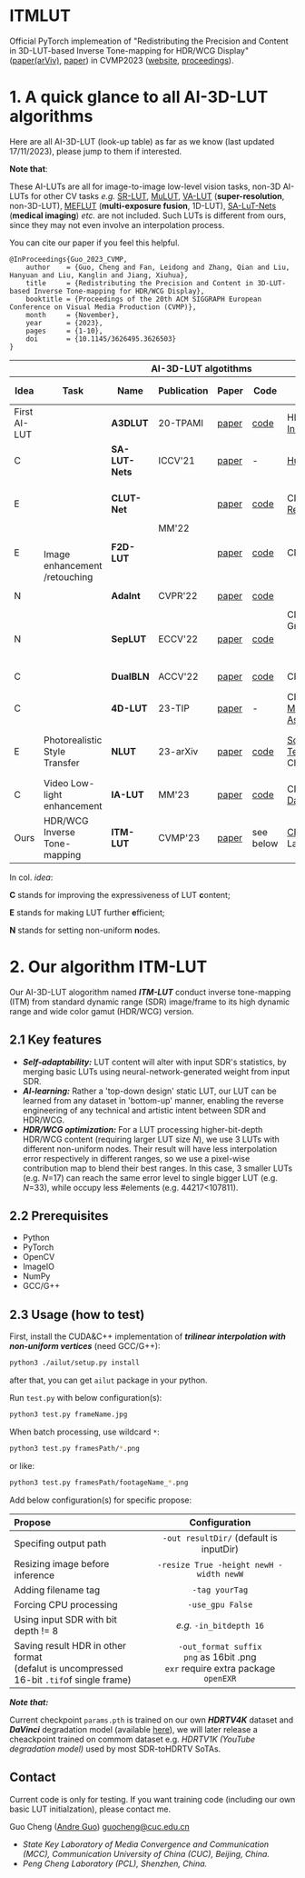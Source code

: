 # ITMLUT
Official PyTorch implemeation of "Redistributing the Precision and Content in 3D-LUT-based Inverse Tone-mapping for HDR/WCG Display"([paper(arViv)](https://arxiv.org/abs/2309.17160), [paper](https://dl.acm.org/doi/abs/10.1145/3626495.3626503)) in CVMP2023 ([website](https://www.cvmp-conference.org/2023/), [proceedings](https://dl.acm.org/doi/proceedings/10.1145/3626495)).

# 1. A quick glance to all AI-3D-LUT algorithms

Here are all AI-3D-LUT (look-up table) as far as we know (last updated 17/11/2023), please jump to them if interested.

**Note that**:

These AI-LUTs are all for image-to-image low-level vision tasks, non-3D AI-LUTs for other CV tasks *e.g.* [SR-LUT](https://openaccess.thecvf.com/content/CVPR2021/papers/Jo_Practical_Single-Image_Super-Resolution_Using_Look-Up_Table_CVPR_2021_paper.pdf), [MuLUT](https://link.springer.com/content/pdf/10.1007/978-3-031-19797-0_14), [VA-LUT](https://arxiv.org/pdf/2303.00334v1) (**super-resolution**, non-3D-LUT), [MEFLUT](https://openaccess.thecvf.com/content/ICCV2023/papers/Jiang_MEFLUT_Unsupervised_1D_Lookup_Tables_for_Multi-exposure_Image_Fusion_ICCV_2023_paper.pdf) (**multi-exposure fusion**, 1D-LUT), [SA-LuT-Nets](https://link.springer.com/content/pdf/10.1007/978-3-030-59719-1_22.pdf) (**medical imaging**) *etc.* are not included. Such LUTs is different from ours, since they may not even involve an interpolation process.

You can cite our paper if you feel this helpful.

    @InProceedings{Guo_2023_CVMP,
        author    = {Guo, Cheng and Fan, Leidong and Zhang, Qian and Liu, Hanyuan and Liu, Kanglin and Jiang, Xiuhua},
        title     = {Redistributing the Precision and Content in 3D-LUT-based Inverse Tone-mapping for HDR/WCG Display},
        booktitle = {Proceedings of the 20th ACM SIGGRAPH European Conference on Visual Media Production (CVMP)},
        month     = {November},
        year      = {2023},
        pages     = {1-10},
        doi       = {10.1145/3626495.3626503}
    }

<table>
<thead>
  <tr>
    <th colspan="7">AI-3D-LUT algotithms</th>
    <th colspan="3">Expressiveness of the trained LUT</th>
    <th rowspan="2">Output of<br>neural network(s)<br></th>
    <th rowspan="2">Nodes<br>(packing)<br></th>
  </tr>
  <tr>
    <th>Idea</th>
    <th>Task</th>
    <th>Name<br></th>
    <th>Publication</th>
    <th>Paper<br></th>
    <th>Code</th>
    <th>Institution</th>
    <th>#BasicLUT</th>
    <th>LUT size each</th>
    <th>(#) Extra dimension</th>
  </tr>
</thead>
<tbody>
  <tr>
    <td>First AI-LUT</td>
    <td rowspan="8">Image<br>enhancement<br>/retouching<br></td>
    <td><b>A3DLUT</b></td>
    <td>20-TPAMI</td>
    <td><a href="https://ieeexplore.ieee.org/abstract/document/9206076" target="_blank" rel="noopener noreferrer">paper</a></td>
    <td><a href="https://github.com/HuiZeng/Image-Adaptive-3DLUT" target="_blank" rel="noopener noreferrer">code</a></td>
    <td>HK_PolyU &amp; <a href="https://www.dji.com/" target="_blank" rel="noopener noreferrer">DJI Innovation</a></td>
    <td>3&times;1</td>
    <td>3&times;33<sup>3</sup></td>
    <td>-</td>
    <td>weights (of basic LUTs)</td>
    <td rowspan="4">uniform</td>
  </tr>
  <tr>
    <td>C</td>
    <td><b>SA-LUT-Nets</b></td>
    <td>ICCV'21</td>
    <td><a href="https://openaccess.thecvf.com/content/ICCV2021/papers/Wang_Real-Time_Image_Enhancer_via_Learnable_Spatial-Aware_3D_Lookup_Tables_ICCV_2021_paper.pdf" target="_blank" rel="noopener noreferrer">paper</a></td>
    <td>-</td>
    <td><a href="https://www.noahlab.com.hk/" target="_blank" rel="noopener noreferrer">Huawei Noah's Ark Lab</a></td>
    <td>3&times;10</td>
    <td>3&times;33<sup>3</sup></td>
    <td>(10) category</td>
    <td>weights &amp; category map</td>
  </tr>
  <tr>
    <td>E<br></td>
    <td><b>CLUT-Net</b></td>
    <td rowspan="2">MM'22</td>
    <td><a href="https://dl.acm.org/doi/10.1145/3503161.3547879" target="_blank" rel="noopener noreferrer">paper</a></td>
    <td><a href="https://github.com/Xian-Bei/CLUT-Net/" target="_blank" rel="noopener noreferrer">code</a></td>
    <td>CN_TongjiU &amp; <a href="https://ur.oppo.com/" target="_blank" rel="noopener noreferrer">OPPO Research</a></td>
    <td>20&times;1<br></td>
    <td>3&times;5&times;20 (compressed LUT representation)</td>
    <td>-</td>
    <td rowspan="2">weights</td>
  </tr>
  <tr>
    <td>E</td>
    <td><b>F2D-LUT</b></td>
    <td><a href="https://dl.acm.org/doi/abs/10.1145/3503161.3548325" target="_blank" rel="noopener noreferrer">paper</a></td>
    <td><a href="https://github.com/shedy-pub/I2VEnhance" target="_blank" rel="noopener noreferrer">code</a></td>
    <td>CN_TsinghuaU</td>
    <td>6&times;3</td>
    <td>2&times;33<sup>2</sup> (3D LUT decoupled to 2D LUTs) </td>
    <td>(3) R-G/R-B/G-B channel order</td>
  </tr>
  <tr>
    <td>N</td>
    <td><b>AdaInt</b></td>
    <td>CVPR'22</td>
    <td><a href="https://openaccess.thecvf.com/content/CVPR2022/papers/Yang_AdaInt_Learning_Adaptive_Intervals_for_3D_Lookup_Tables_on_Real-Time_CVPR_2022_paper.pdf" target="_blank" rel="noopener noreferrer">paper</a></td>
    <td><a href="https://github.com/ImCharlesY/AdaInt" target="_blank" rel="noopener noreferrer">code</a></td>
    <td rowspan="2">CN_SJTU &amp; Alibaba Group</td>
    <td>3&times;1</td>
    <td>3&times;33<sup>3</sup></td>
    <td rowspan="3">-</td>
    <td>weights &amp; nodes</td>
    <td>learned non-uniform</td>
  </tr>
  <tr>
    <td>N</td>
    <td><b>SepLUT</b></td>
    <td>ECCV'22</td>
    <td><a href="https://link.springer.com/content/pdf/10.1007/978-3-031-19797-0_12" target="_blank" rel="noopener noreferrer">paper</a></td>
    <td><a href="https://github.com/ImCharlesY/SepLUT" target="_blank" rel="noopener noreferrer">code</a></td>
    <td>no</td>
    <td>3&times;9<sup>3</sup> or 3&times;17<sup>3</sup></td>
    <td>directly 1D &amp; 3D LUTs</td>
    <td>learned non-linear by 1D LUT</td>
  </tr>
  <tr>
    <td>C<br></td>
    <td><b>DualBLN</b></td>
    <td>ACCV'22</td>
    <td><a href="https://openaccess.thecvf.com/content/ACCV2022/papers/Zhang_DualBLN_Dual_Branch_LUT-aware_Network_for_Real-time_Image_Retouching_ACCV_2022_paper.pdf" target="_blank" rel="noopener noreferrer">paper</a></td>
    <td><a href="https://github.com/120326/DualBLN" target="_blank" rel="noopener noreferrer">code</a></td>
    <td>CN_NorthwesternPolyU</td>
    <td>5&times;1</td>
    <td>3&times;36<sup>3</sup></td>
    <td>LUT fusion map</td>
    <td rowspan="4">uniform</td>
  </tr>
  <tr>
    <td>C</td>
    <td><b>4D-LUT</b></td>
    <td>23-TIP</td>
    <td><a href="https://ieeexplore.ieee.org/document/10226494" target="_blank" rel="noopener noreferrer">paper</a></td>
    <td>-</td>
    <td>CN_XianJiaotongU &amp; <a href="https://www.msra.cn" target="_blank" rel="noopener noreferrer">Microsoft Research Asia</a></td>
    <td>3&times;1</td>
    <td>3&times;33<sup>4</sup></td>
    <td>(33) context</td>
    <td>weights &amp; context map</td>
  </tr>
  <tr>
    <td>E</td>
    <td>Photorealistic<br>Style Transfer</td>
    <td><b>NLUT</b></td>
    <td>23-arXiv</td>
    <td><a href="https://arxiv.org/pdf/2303.09170" target="_blank" rel="noopener noreferrer">paper</a></td>
    <td><a href="https://github.com/semchan/NLUT/" target="_blank" rel="noopener noreferrer">code</a></td>
    <td><a href="http://international.sobey.com/index.php" target="_blank" rel="noopener noreferrer">Sobey Digital Technology</a> &amp; Peng Cheng Lab</td>
    <td>2048&times;1</td>
    <td>3&times;32&times;32 (compressed LUT representation)</td>
    <td>-</td>
    <td>weights</td>
  </tr>
  <tr>
    <td>C</td>
    <td>Video Low-light<br>enhancement<br></td>
    <td><b>IA-LUT</b></td>
    <td>MM'23</td>
    <td><a href="https://dl.acm.org/doi/10.1145/3581783.3611933" target="_blank" rel="noopener noreferrer">paper</a></td>
    <td><a href="https://github.com/Wenhao-Li-%20777/FastLLVE" target="_blank" rel="noopener noreferrer">code</a></td>
    <td>CN_SJTU &amp; <a href="https://damo.alibaba.com/" target="_blank" rel="noopener noreferrer">Alibaba Damo Academy</a></td>
    <td>3&times;1</td>
    <td>3&times;33<sup>4</sup></td>
    <td>(33) intensity</td>
    <td>weights &amp; intensity map</td>
  </tr>
  <tr>
    <td>Ours</td>
    <td>HDR/WCG Inverse<br>Tone-mapping</td>
    <td><b>ITM-LUT</b><br></td>
    <td>CVMP'23</td>
    <td><a href="https://dl.acm.org/doi/abs/10.1145/3626495.3626503" target="_blank" rel="noopener noreferrer">paper</a></td>
    <td>see below</td>
    <td><a href="https://en.cuc.edu.cn/" target="_blank" rel="noopener noreferrer">CN_CUC</a> &amp; Peng Cheng Lab</td>
    <td>5&times;3</td>
    <td>3&times;17<sup>3</sup></td>
    <td>(3) luminance probability<br>(contribution)<br></td>
    <td>weights</td>
    <td>explicitly defined<br>non-uniform<br></td>
  </tr>
</tbody>
</table>

In col. *idea*:

**C** stands for improving the expressiveness of LUT **c**ontent;

**E** stands for making LUT further **e**fficient;

**N** stands for setting non-uniform **n**odes.

# 2. Our algorithm ITM-LUT

Our AI-3D-LUT alogorithm named ***ITM-LUT*** conduct inverse tone-mapping (ITM) from standard dynamic range (SDR) image/frame to its high dynamic range and wide color gamut (HDR/WCG) version.

## 2.1 Key features

- ***Self-adaptability:*** LUT content will alter with input SDR's statistics, by merging basic LUTs using neural-network-generated weight from input SDR.
- ***AI-learning:*** Rather a 'top-down design' static LUT, our LUT can be learned from any dataset in 'bottom-up' manner, enabling the reverse engineering of any technical and artistic intent between SDR and HDR/WCG.
- ***HDR/WCG optimization:*** For a LUT processing higher-bit-depth HDR/WCG content (requiring larger LUT size *N*), we use 3 LUTs with different non-uniform nodes. Their result will have less interpolation error respectively in different ranges, so we use a pixel-wise contribution map to blend their best ranges. In this case, 3 smaller LUTs (e.g. *N*=17) can reach the same error level to single bigger LUT (e.g. *N*=33), while occupy less #elements (e.g. 44217<107811).

## 2.2 Prerequisites

- Python
- PyTorch
- OpenCV
- ImageIO
- NumPy
- GCC/G++

## 2.3 Usage (how to test)

First, install the CUDA&C++ implementation of ***trilinear interpolation with non-uniform vertices*** (need GCC/G++):

```bash
python3 ./ailut/setup.py install
```
after that, you can get `ailut` package in your python.

Run `test.py` with below configuration(s):

```bash
python3 test.py frameName.jpg
```

When batch processing, use wildcard `*`:

```bash
python3 test.py framesPath/*.png
```

or like:

```bash
python3 test.py framesPath/footageName_*.png
```

Add below configuration(s) for specific propose:

| Propose                                                                                          |                                    Configuration                                     |
|:-------------------------------------------------------------------------------------------------|:------------------------------------------------------------------------------------:|
| Specifing output path                                                                            |                       `-out resultDir/` (default is inputDir)                        |
| Resizing image before inference                                                                  |                       `-resize True -height newH -width newW`                        |
| Adding filename tag                                                                              |                                    `-tag yourTag`                                    |
| Forcing CPU processing                                                                           |                                   `-use_gpu False`                                   |
| Using input SDR with bit depth != 8                                                              |                               *e.g.* `-in_bitdepth 16`                               |
| Saving result HDR in other format<br/>(defalut is uncompressed<br/>16-bit `.tif`of single frame) | `-out_format suffix`<br>`png` as 16bit .png<br>`exr` require extra package `openEXR` |

***Note that:***

Current checkpoint `params.pth` is trained on our own ***HDRTV4K*** dataset and ***DaVinci*** degradation model (available [here](https://github.com/AndreGuo/HDRTVDM/#DaVinciSDR)), we will later release a cheackpoint trained on commom dataset e.g. *HDRTV1K (YouTube degradation model)* used by most SDR-toHDRTV SoTAs.

## Contact

Current code is only for testing. If you want training code (including our own basic LUT initialzation), please contact me.

Guo Cheng ([Andre Guo](https://orcid.org/orcid=0000-0002-2660-2267)) guocheng@cuc.edu.cn

- *State Key Laboratory of Media Convergence and Communication (MCC),
Communication University of China (CUC), Beijing, China.*
- *Peng Cheng Laboratory (PCL), Shenzhen, China.*
